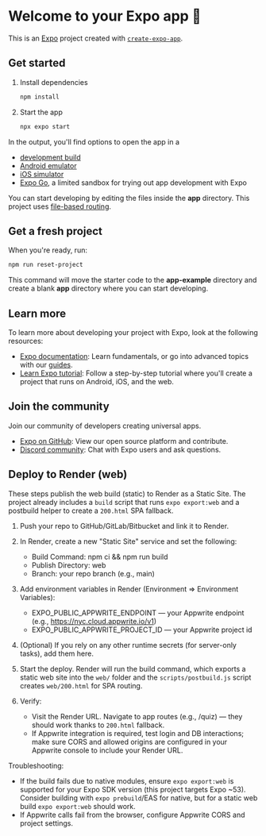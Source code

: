 # Welcome to your Expo app 👋

This is an [Expo](https://expo.dev) project created with [`create-expo-app`](https://www.npmjs.com/package/create-expo-app).

## Get started

1. Install dependencies

   ```bash
   npm install
   ```

2. Start the app

   ```bash
   npx expo start
   ```

In the output, you'll find options to open the app in a

- [development build](https://docs.expo.dev/develop/development-builds/introduction/)
- [Android emulator](https://docs.expo.dev/workflow/android-studio-emulator/)
- [iOS simulator](https://docs.expo.dev/workflow/ios-simulator/)
- [Expo Go](https://expo.dev/go), a limited sandbox for trying out app development with Expo

You can start developing by editing the files inside the **app** directory. This project uses [file-based routing](https://docs.expo.dev/router/introduction).

## Get a fresh project

When you're ready, run:

```bash
npm run reset-project
```

This command will move the starter code to the **app-example** directory and create a blank **app** directory where you can start developing.

## Learn more

To learn more about developing your project with Expo, look at the following resources:

- [Expo documentation](https://docs.expo.dev/): Learn fundamentals, or go into advanced topics with our [guides](https://docs.expo.dev/guides).
- [Learn Expo tutorial](https://docs.expo.dev/tutorial/introduction/): Follow a step-by-step tutorial where you'll create a project that runs on Android, iOS, and the web.

## Join the community

Join our community of developers creating universal apps.

- [Expo on GitHub](https://github.com/expo/expo): View our open source platform and contribute.
- [Discord community](https://chat.expo.dev): Chat with Expo users and ask questions.

## Deploy to Render (web)

These steps publish the web build (static) to Render as a Static Site. The project already includes a `build` script that runs `expo export:web` and a postbuild helper to create a `200.html` SPA fallback.

1. Push your repo to GitHub/GitLab/Bitbucket and link it to Render.

2. In Render, create a new "Static Site" service and set the following:
   - Build Command: npm ci && npm run build
   - Publish Directory: web
   - Branch: your repo branch (e.g., main)

3. Add environment variables in Render (Environment => Environment Variables):
   - EXPO_PUBLIC_APPWRITE_ENDPOINT — your Appwrite endpoint (e.g., https://nyc.cloud.appwrite.io/v1)
   - EXPO_PUBLIC_APPWRITE_PROJECT_ID — your Appwrite project id

4. (Optional) If you rely on any other runtime secrets (for server-only tasks), add them here.

5. Start the deploy. Render will run the build command, which exports a static web site into the `web/` folder and the `scripts/postbuild.js` script creates `web/200.html` for SPA routing.

6. Verify:
   - Visit the Render URL. Navigate to app routes (e.g., /quiz) — they should work thanks to `200.html` fallback.
   - If Appwrite integration is required, test login and DB interactions; make sure CORS and allowed origins are configured in your Appwrite console to include your Render URL.

Troubleshooting:
- If the build fails due to native modules, ensure `expo export:web` is supported for your Expo SDK version (this project targets Expo ~53). Consider building with `expo prebuild`/EAS for native, but for a static web build `expo export:web` should work.
- If Appwrite calls fail from the browser, configure Appwrite CORS and project settings.
